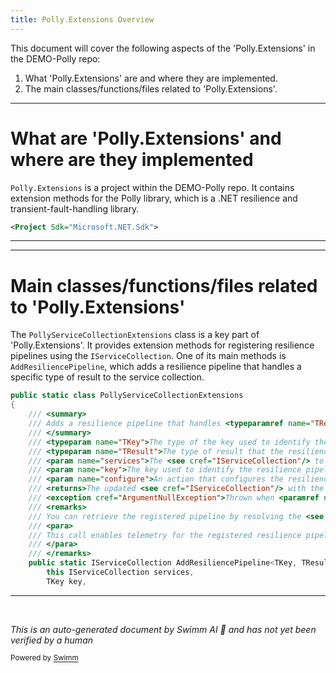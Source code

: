 ```yaml
---
title: Polly.Extensions Overview
---
```

This document will cover the following aspects of the 'Polly.Extensions' in the DEMO-Polly repo:

1. What 'Polly.Extensions' are and where they are implemented.
2. The main classes/functions/files related to 'Polly.Extensions'.

<SwmSnippet path="/src/Polly.Extensions/Polly.Extensions.csproj" line="1">

---

# What are 'Polly.Extensions' and where are they implemented

`Polly.Extensions` is a project within the DEMO-Polly repo. It contains extension methods for the Polly library, which is a .NET resilience and transient-fault-handling library.

```xml
﻿<Project Sdk="Microsoft.NET.Sdk">
```

---

</SwmSnippet>

<SwmSnippet path="/src/Polly.Extensions/DependencyInjection/PollyServiceCollectionExtensions.cs" line="16">

---

# Main classes/functions/files related to 'Polly.Extensions'

The `PollyServiceCollectionExtensions` class is a key part of 'Polly.Extensions'. It provides extension methods for registering resilience pipelines using the `IServiceCollection`. One of its main methods is `AddResiliencePipeline`, which adds a resilience pipeline that handles a specific type of result to the service collection.

```c#
public static class PollyServiceCollectionExtensions
{
    /// <summary>
    /// Adds a resilience pipeline that handles <typeparamref name="TResult"/> to service collection.
    /// </summary>
    /// <typeparam name="TKey">The type of the key used to identify the resilience pipeline.</typeparam>
    /// <typeparam name="TResult">The type of result that the resilience pipeline handles.</typeparam>
    /// <param name="services">The <see cref="IServiceCollection"/> to add the resilience pipeline to.</param>
    /// <param name="key">The key used to identify the resilience pipeline.</param>
    /// <param name="configure">An action that configures the resilience pipeline.</param>
    /// <returns>The updated <see cref="IServiceCollection"/> with the registered resilience pipeline.</returns>
    /// <exception cref="ArgumentNullException">Thrown when <paramref name="services"/> or <paramref name="configure"/> is <see langword="null"/>.</exception>
    /// <remarks>
    /// You can retrieve the registered pipeline by resolving the <see cref="ResiliencePipelineProvider{TKey}"/> class from the dependency injection container.
    /// <para>
    /// This call enables telemetry for the registered resilience pipeline.
    /// </para>
    /// </remarks>
    public static IServiceCollection AddResiliencePipeline<TKey, TResult>(
        this IServiceCollection services,
        TKey key,
```

---

</SwmSnippet>

&nbsp;

*This is an auto-generated document by Swimm AI 🌊 and has not yet been verified by a human*

<SwmMeta version="3.0.0" repo-id="Z2l0aHViJTNBJTNBREVNTy1Qb2xseSUzQSUzQXN3aW1taW8=" repo-name="DEMO-Polly"><sup>Powered by [Swimm](/)</sup></SwmMeta>
